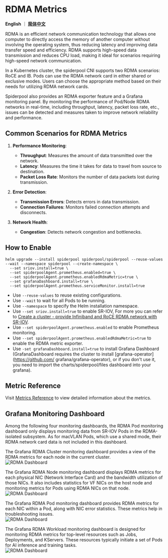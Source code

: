 # RDMA Metrics

**English** ｜ [**简体中文**](./rdma-metrics-zh_CN.md)

RDMA is an efficient network communication technology that allows one computer to directly access the memory of another computer without involving the operating system, thus reducing latency and improving data transfer speed and efficiency. RDMA supports high-speed data transmission and reduces CPU load, making it ideal for scenarios requiring high-speed network communication.

In a Kubernetes cluster, the spiderpool CNI supports two RDMA scenarios: RoCE and IB. Pods can use the RDMA network card in either shared or exclusive modes. Users can choose the appropriate method based on their needs for utilizing RDMA network cards.

Spiderpool also provides an RDMA exporter feature and a Grafana monitoring panel. By monitoring the performance of Pod/Node RDMA networks in real-time, including throughput, latency, packet loss rate, etc., issues can be detected and measures taken to improve network reliability and performance.

## Common Scenarios for RDMA Metrics

1. **Performance Monitoring**:
    - **Throughput**: Measures the amount of data transmitted over the network.
    - **Latency**: Measures the time it takes for data to travel from source to destination.
    - **Packet Loss Rate**: Monitors the number of data packets lost during transmission.

2. **Error Detection**:
    - **Transmission Errors**: Detects errors in data transmission.
    - **Connection Failures**: Monitors failed connection attempts and disconnects.

3. **Network Health**:
    - **Congestion**: Detects network congestion and bottlenecks.

## How to Enable

```shell
helm upgrade --install spiderpool spiderpool/spiderpool --reuse-values --wait --namespace spiderpool --create-namespace \
  --set sriov.install=true \
  --set spiderpoolAgent.prometheus.enabled=true \
  --set spiderpoolAgent.prometheus.enabledRdmaMetric=true \
  --set grafanaDashboard.install=true \
  --set spiderpoolAgent.prometheus.serviceMonitor.install=true
```

- Use `--reuse-values` to reuse existing configurations.
- Use `--wait` to wait for all Pods to be running.
- Use `--namespace` to specify the Helm installation namespace.
- Use `--set sriov.install=true` to enable SR-IOV, For more you can refer to [Create a cluster - provide Infiniband and RoCE RDMA network with SR-IOV](./install/ai/get-started-sriov.md).
- Use `--set spiderpoolAgent.prometheus.enabled` to enable Prometheus monitoring.
- Use `--set spiderpoolAgent.prometheus.enabledRdmaMetric=true` to enable the RDMA metric exporter.
- Use `-set grafanaDashboard.install=true` to install Grafana Dashboard (GrafanaDashboard requires the cluster to install [grafana-operator](https://github.com/ grafana/grafana-operator), or if you don't use it, you need to import the charts/spiderpool/files dashboard into your grafana).

## Metric Reference

Visit [Metrics Reference](../reference/metrics.md) to view detailed information about the metrics.

## Grafana Monitoring Dashboard

Among the following four monitoring dashboards, the RDMA Pod monitoring dashboard only displays monitoring data from SR-IOV Pods in the RDMA-isolated subsystem. As for macVLAN Pods, which use a shared mode, their RDMA network card data is not included in this dashboard.

The Grafana RDMA Cluster monitoring dashboard provides a view of the RDMA metrics for each node in the current cluster.  
![RDMA Dashboard](../images/rdma/rdma-cluster.png)

The Grafana RDMA Node monitoring dashboard displays RDMA metrics for each physical NIC (Network Interface Card) and the bandwidth utilization of those NICs. It also includes statistics for VF NICs on the host node and monitoring metrics for Pods using RDMA NICs on that node.  
![RDMA Dashboard](../images/rdma/rdma-node.png)  

The Grafana RDMA Pod monitoring dashboard provides RDMA metrics for each NIC within a Pod, along with NIC error statistics. These metrics help in troubleshooting issues.  
![RDMA Dashboard](../images/rdma/rdma-pod.png)

The Grafana RDMA Workload monitoring dashboard is designed for monitoring RDMA metrics for top-level resources such as Jobs, Deployments, and KServers. These resources typically initiate a set of Pods for AI inference and training tasks.  
![RDMA Dashboard](../images/rdma/rdma-workload.png)
